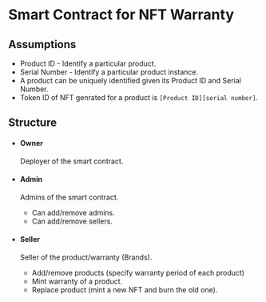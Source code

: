 # Smart Contract for NFT Warranty

## Assumptions

-   Product ID - Identify a particular product.
-   Serial Number - Identify a particular product instance.
-   A product can be uniquely identified given its Product ID and Serial Number.
-   Token ID of NFT genrated for a product is `[Product ID][serial number]`.

## Structure

-   #### Owner

    Deployer of the smart contract.

-   #### Admin

    Admins of the smart contract.

    -   Can add/remove admins.
    -   Can add/remove sellers.

-   #### Seller
    Seller of the product/warranty (Brands).
    -   Add/remove products (specify warranty period of each product)
    -   Mint warranty of a product.
    -   Replace product (mint a new NFT and burn the old one).
